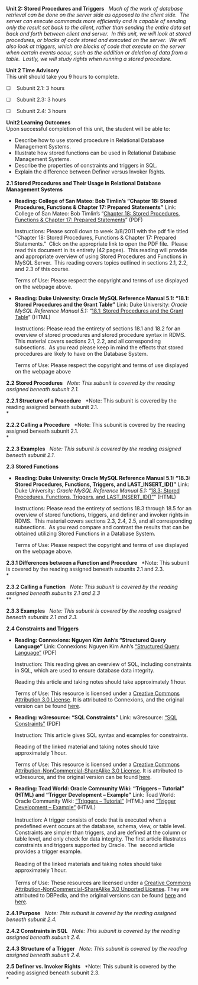 **Unit 2: Stored Procedures and Triggers** <span id="2"></span> 
*Much of the work of database retrieval can be done on the server side
as opposed to the client side.  The server can execute commands more
efficiently and is capable of sending only the result set back to the
client, rather than sending the entire data set back and forth between
client and server.  In this unit, we will look at stored procedures, or
blocks of code stored and executed on the server.  We will also look at
triggers, which are blocks of code that execute on the server when
certain events occur, such as the addition or deletion of data from a
table.  Lastly, we will study rights when running a stored procedure.*

**Unit 2 Time Advisory**  
This unit should take you 9 hours to complete.  
  
 ☐    Subunit 2.1: 3 hours  
  
 ☐    Subunit 2.3: 3 hours  
  
 ☐    Subunit 2.4: 3 hours

**Unit2 Learning Outcomes**  
Upon successful completion of this unit, the student will be able to:
-   Describe how to use stored procedure in Relational Database
    Management Systems.
-   Illustrate how stored functions can be used in Relational Database
    Management Systems.
-   Describe the properties of constraints and triggers in SQL.
-   Explain the difference between Definer versus Invoker Rights.

**2.1 Stored Procedures and Their Usage in Relational Database
Management Systems** <span id="2.1"></span> 
-   **Reading: College of San Mateo: Bob Timlin’s “Chapter 18: Stored
    Procedures, Functions & Chapter 17: Prepared Statements”**
    Link: College of San Mateo: Bob Timlin’s “[Chapter 18: Stored
    Procedures, Functions & Chapter 17: Prepared
    Statements](http://www.timlin.net/csm/cis363/)” (PDF)  
      
     Instructions: Please scroll down to week 3/8/2011 with the pdf file
    titled “Chapter 18: Stored Procedures, Functions & Chapter 17:
    Prepared Statements.”  Click on the appropriate link to open the PDF
    file.  Please read this document in its entirety (42 pages).  This
    reading will provide and appropriate overview of using Stored
    Procedures and Functions in MySQL Server.  This reading covers
    topics outlined in sections 2.1, 2.2, and 2.3 of this course.  
      
     Terms of Use: Please respect the copyright and terms of use
    displayed on the webpage above.

-   **Reading: Duke University: Oracle MySQL Reference Manual 5.1:
    “18.1: Stored Procedures and the Grant Table”**
    Link: Duke University: *Oracle MySQL Reference Manual 5.1:* “[18.1:
    Stored Procedures and the Grant
    Table](http://www.cs.duke.edu/csl/docs/mysql-refman/stored-procedures.html#stored-procedure-privileges)”
    (HTML)  
      
     Instructions: Please read the entirety of sections 18.1 and 18.2
    for an overview of stored procedures and stored procedure syntax in
    RDMS.  This material covers sections 2.1, 2.2, and all corresponding
    subsections.  As you read please keep in mind the effects that
    stored procedures are likely to have on the Database System.  
      
     Terms of Use: Please respect the copyright and terms of use
    displayed on the webpage above

**2.2 Stored Procedures** <span id="2.2"></span> 
*Note: This subunit is covered by the reading assigned beneath subunit
2.1.*

**2.2.1 Structure of a Procedure** <span id="2.2.1"></span> 
*Note: This subunit is covered by the reading assigned beneath subunit
2.1.  
*

**2.2.2 Calling a Procedure** <span id="2.2.2"></span> 
*Note: This subunit is covered by the reading assigned beneath subunit
2.1.  
*

**2.2.3 Examples** <span id="2.2.3"></span> 
*Note: This subunit is covered by the reading assigned beneath subunit
2.1.*

**2.3 Stored Functions** <span id="2.3"></span> 
-   **Reading: Duke University: Oracle MySQL Reference Manual 5.1:
    “18.3: Stored Procedures, Functions, Triggers, and
    LAST\_INSERT\_ID()”**
    Link: Duke University: *Oracle MySQL Reference Manual 5.1:* “[18.3:
    Stored Procedures, Functions, Triggers, and
    LAST\_INSERT\_ID()”](http://www.cs.duke.edu/csl/docs/mysql-refman/stored-procedures.html#stored-procedure-last-insert-id)”
    (HTML)  
      
     Instructions: Please read the entirety of sections 18.3 through
    18.5 for an overview of stored functions, triggers, and definer and
    invoker rights in RDMS.  This material covers sections 2.3, 2.4,
    2.5, and all corresponding subsections.  As you read compare and
    contrast the results that can be obtained utilizing Stored Functions
    in a Database System.  
      
     Terms of Use: Please respect the copyright and terms of use
    displayed on the webpage above.

**2.3.1 Differences between a Function and Procedure** <span
id="2.3.1"></span> 
*Note: This subunit is covered by the reading assigned beneath subunits
2.1 and 2.3.  
*

**2.3.2 Calling a Function** <span id="2.3.2"></span> 
*Note: This subunit is covered by the reading assigned beneath subunits
2.1 and 2.3*  
 **

**2.3.3 Examples** <span id="2.3.3"></span> 
*Note: This subunit is covered by the reading assigned beneath subunits
2.1 and 2.3.*

**2.4 Constraints and Triggers** <span id="2.4"></span> 
-   **Reading: Connexions: Nguyen Kim Anh’s “Structured Query
    Language”**
    Link: Connexions: Nguyen Kim Anh’s [“Structured Query
    Language”](http://cnx.org/content/m28255/latest/) (PDF)  
      
     Instruction: This reading gives an overview of SQL, including
    constraints in SQL, which are used to ensure database data
    integrity.  
      
     Reading this article and taking notes should take approximately 1
    hour.  
      
     Terms of Use: This resource is licensed under a [Creative Commons
    Attribution 3.0
    License](http://creativecommons.org/licenses/by/3.0/). It is
    attributed to Connexions, and the original version can be
    found [here](http://cnx.org/content/m28255/latest/).

-   **Reading: w3resource: “SQL Constraints”**
    Link: w3resource: [“SQL
    Constraints”](http://www.w3resource.com/sql/creating-and-maintaining-tables/creating-table-constraint.php)
    (PDF)  
      
     Instruction: This article gives SQL syntax and examples for
    constraints.  
      
     Reading of the linked material and taking notes should take
    approximately 1 hour.  
      
     Terms of Use: This resource is licensed under a [Creative Commons
    Attribution-NonCommercial-ShareAlike 3.0
    License](http://creativecommons.org/licenses/by-nc-sa/3.0/deed.en_US).
    It is attributed to w3resource, and the original version can be
    found [here](http://www.w3resource.com/sql/creating-and-maintaining-tables/creating-table-constraint.php).

-   **Reading: Toad World: Oracle Community Wiki: “Triggers – Tutorial”
    (HTML) and “Trigger Development – Example”**
    Link: Toad World: Oracle Community Wiki: [“Triggers –
    Tutorial”](http://www.toadworld.com/platforms/oracle/w/wiki/2203.tutorial.aspx)
    (HTML) and [“Trigger Development –
    Example”](http://www.toadworld.com/platforms/oracle/w/wiki/2223.trigger-development-example-trgt3.aspx)
    (HTML)  
        
     Instruction: A trigger consists of code that is executed when a
    predefined event occurs at the database, schema, view, or table
    level. Constraints are simpler than triggers, and are defined at the
    column or table level, and only check for data integrity. The first
    article illustrates constraints and triggers supported by Oracle.
    The  second article provides a trigger example.  
        
     Reading of the linked materials and taking notes should take
    approximately 1 hour.  
        
     Terms of Use: These resources are licensed under a [Creative
    Commons Attribution-NonCommercial-ShareAlike 3.0 Unported
    License](http://creativecommons.org/licenses/by-nc-sa/3.0/deed.en_US).
    They are attributed to DBPedia, and the original versions can be
    found [here](http://dbpedias.com/wiki/Oracle:Triggers_-_Tutorial)
    and
    [here](http://dbpedias.com/wiki/Oracle:Trigger_Development_-_Example).

**2.4.1 Purpose** <span id="2.4.1"></span> 
*Note: This subunit is covered by the reading assigned beneath subunit
2.4.*

**2.4.2 Constraints in SQL** <span id="2.4.2"></span> 
*Note: This subunit is covered by the reading assigned beneath subunit
2.4.*

**2.4.3 Structure of a Trigger** <span id="2.4.3"></span> 
*Note: This subunit is covered by the reading assigned beneath subunit
2.4.*

**2.5 Definer vs. Invoker Rights** <span id="2.5"></span> 
*Note: This subunit is covered by the reading assigned beneath subunit
2.3.  
*


